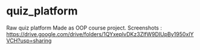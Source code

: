 # quiz_platform
 Raw quiz platform
Made as OOP course project.
Screenshots : https://drive.google.com/drive/folders/1QYxeplvDKz3ZlfW9DIUpBy1950xIYVCH?usp=sharing

